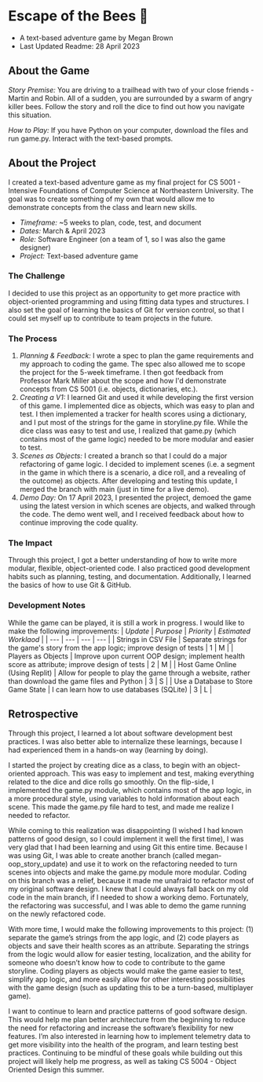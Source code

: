 # Escape of the Bees 🐝
- A text-based adventure game by Megan Brown
- Last Updated Readme: 28 April 2023

## About the Game
*Story Premise:* You are driving to a trailhead with two of your close friends - Martin and Robin. All of a sudden, you are surrounded by a swarm of angry killer bees. Follow the story and roll the dice to find out how you navigate this situation.

*How to Play:* If you have Python on your computer, download the files and run game.py. Interact with the text-based prompts.

## About the Project
I created a text-based adventure game as my final project for CS 5001 - Intensive Foundations of Computer Science at Northeastern University. The goal was to create something of my own that would allow me to demonstrate concepts from the class and learn new skills. 
- *Timeframe:* ~5 weeks to plan, code, test, and document
- *Dates:* March & April 2023
- *Role:* Software Engineer (on a team of 1, so I was also the game designer)
- *Project:* Text-based adventure game

### The Challenge
I decided to use this project as an opportunity to get more practice with object-oriented programming and using fitting data types and structures. I also set the goal of learning the basics of Git for version control, so that I could set myself up to contribute to team projects in the future.

### The Process
1. *Planning & Feedback:* I wrote a spec to plan the game requirements and my approach to coding the game. The spec also allowed me to scope the project for the 5-week timeframe. I then got feedback from Professor Mark Miller about the scope and how I'd demonstrate concepts from CS 5001 (i.e. objects, dictionaries, etc.).
2. *Creating a V1:* I learned Git and used it while developing the first version of this game. I implemented dice as objects, which was easy to plan and test. I then implemented a tracker for health scores using a dictionary, and I put most of the strings for the game in storyline.py file. While the dice class was easy to test and use, I realized that game.py (which contains most of the game logic) needed to be more modular and easier to test.
3. *Scenes as Objects:* I created a branch so that I could do a major refactoring of game logic. I decided to implement scenes (i.e. a segment in the game in which there is a scenario, a dice roll, and a revealing of the outcome) as objects. After developing and testing this update, I merged the branch with main (just in time for a live demo).
4. *Demo Day:* On 17 April 2023, I presented the project, demoed the game using the latest version in which scenes are objects, and walked through the code. The demo went well, and I received feedback about how to continue improving the code quality.

### The Impact
Through this project, I got a better understanding of how to write more modular, flexible, object-oriented code. I also practiced good development habits such as planning, testing, and documentation. Additionally, I learned the basics of how to use Git & GitHub.

### Development Notes
While the game can be played, it is still a work in progress. I would like to make the following improvements:
| *Update* | *Purpose* | *Priority* | *Estimated Worklaod* |
| --- | --- | --- | --- |
| Strings in CSV File | Separate strings for the game's story from the app logic; improve design of tests | 1 | M |
| Players as Objects | Improve upon current OOP design; implement health score as attribute; improve design of tests | 2 | M |
| Host Game Online (Using Replit) | Allow for people to play the game through a website, rather than download the game files and Python | 3 | S |
| Use a Database to Store Game State | I can learn how to use databases (SQLite) | 3 | L |

## Retrospective
Through this project, I learned a lot about software development best practices. I was also better able to internalize these learnings, because I had experienced them in a hands-on way (learning by doing). 

I started the project by creating dice as a class, to begin with an object-oriented approach. This was easy to implement and test, making everything related to the dice and dice rolls go smoothly. On the flip-side, I implemented the game.py module, which contains most of the app logic, in a more procedural style, using variables to hold information about each scene. This made the game.py file hard to test, and made me realize I needed to refactor. 

While coming to this realization was disappointing (I wished I had known patterns of good design, so I could implement it well the first time), I was very glad that I had been learning and using Git this entire time. Because I was using Git, I was able to create another branch (called megan-oop_story_update) and use it to work on the refactoring needed to turn scenes into objects and make the game.py module more modular. Coding on this branch was a relief, because it made me unafraid to refactor most of my original software design. I knew that I could always fall back on my old code in the main branch, if I needed to show a working demo. Fortunately, the refactoring was successful, and I was able to demo the game running on the newly refactored code.

With more time, I would make the following improvements to this project: (1) separate the game’s strings from the app logic, and (2) code players as objects and save their health scores as an attribute. Separating the strings from the logic would allow for easier testing, localization, and the ability for someone who doesn’t know how to code to contribute to the game storyline. Coding players as objects would make the game easier to test, simplify app logic, and more easily allow for other interesting possibilities with the game design (such as updating this to be a turn-based, multiplayer game).

I want to continue to learn and practice patterns of good software design. This would help me plan better architecture from the beginning to reduce the need for refactoring and increase the software’s flexibility for new features. I’m also interested in learning how to implement telemetry data to get more visibility into the health of the program, and learn testing best practices. Continuing to be mindful of these goals while building out this project will likely help me progress, as well as taking CS 5004 - Object Oriented Design this summer.